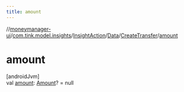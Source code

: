 ```yaml
---
title: amount
---
```

//[moneymanager-ui](../../../../../index.html)/[com.tink.model.insights](../../../index.html)/[InsightAction](../../index.html)/[Data](../index.html)/[CreateTransfer](index.html)/[amount](amount.html)



# amount



[androidJvm]\
val [amount](amount.html): [Amount](../../../../com.tink.model.misc/-amount/index.html)? = null




